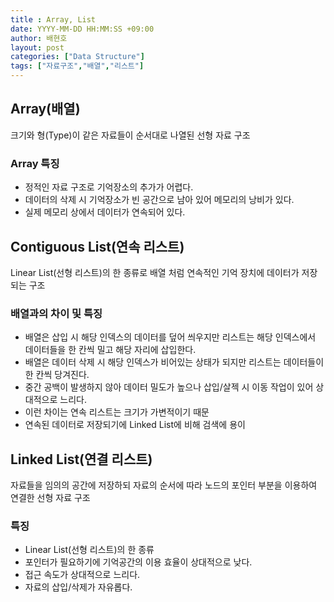 ```yaml
---
title : Array, List
date: YYYY-MM-DD HH:MM:SS +09:00
author: 배현호
layout: post
categories: ["Data Structure"]
tags: ["자료구조","배열","리스트"]
---
```


## Array(배열)
크기와 형(Type)이 같은 자료들이 순서대로 나열된 선형 자료 구조

### Array 특징
- 정적인 자료 구조로 기억장소의 추가가 어렵다.
- 데이터의 삭제 시 기억장소가 빈 공간으로 남아 있어 메모리의 낭비가 있다.
- 실제 메모리 상에서 데이터가 연속되어 있다.

## Contiguous List(연속 리스트)
Linear List(선형 리스트)의 한 종류로 배열 처럼 연속적인 기억 장치에 데이터가 저장되는 구조

### 배열과의 차이 및 특징
- 배열은 삽입 시 해당 인덱스의 데이터를 덮어 씌우지만 리스트는 해당 인덱스에서 데이터들을 한 칸씩 밀고 해당 자리에 삽입한다.
- 배열은 데이터 삭제 시 해당 인덱스가 비어있는 상태가 되지만 리스트는 데이터들이 한 칸씩 당겨진다.
- 중간 공백이 발생하지 않아 데이터 밀도가 높으나 삽입/살젝 시 이동 작업이 있어 상대적으로 느리다.
- 이런 차이는 연속 리스트는 크기가 가변적이기 때문
- 연속된 데이터로 저장되기에 Linked List에 비해 검색에 용이

## Linked List(연결 리스트)
자료들을 임의의 공간에 저장하되 자료의 순서에 따라 노드의 포인터 부분을 이용하여 연결한 선형 자료 구조

### 특징
- Linear List(선형 리스트)의 한 종류
- 포인터가 필요하기에 기억공간의 이용 효율이 상대적으로 낮다.
- 접근 속도가 상대적으로 느리다.
- 자료의 삽입/삭제가 자유롭다.